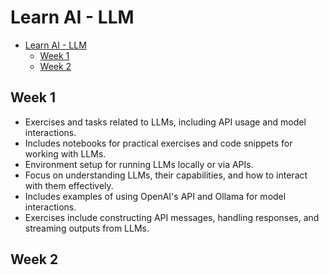 # Learn AI - LLM

- [Learn AI - LLM](#learn-ai---llm)
  - [Week 1](#week-1)
  - [Week 2](#week-2)

## Week 1

- Exercises and tasks related to LLMs, including API usage and model interactions.
- Includes notebooks for practical exercises and code snippets for working with LLMs.
- Environment setup for running LLMs locally or via APIs.
- Focus on understanding LLMs, their capabilities, and how to interact with them effectively.
- Includes examples of using OpenAI's API and Ollama for model interactions.
- Exercises include constructing API messages, handling responses, and streaming outputs from LLMs.

## Week 2
